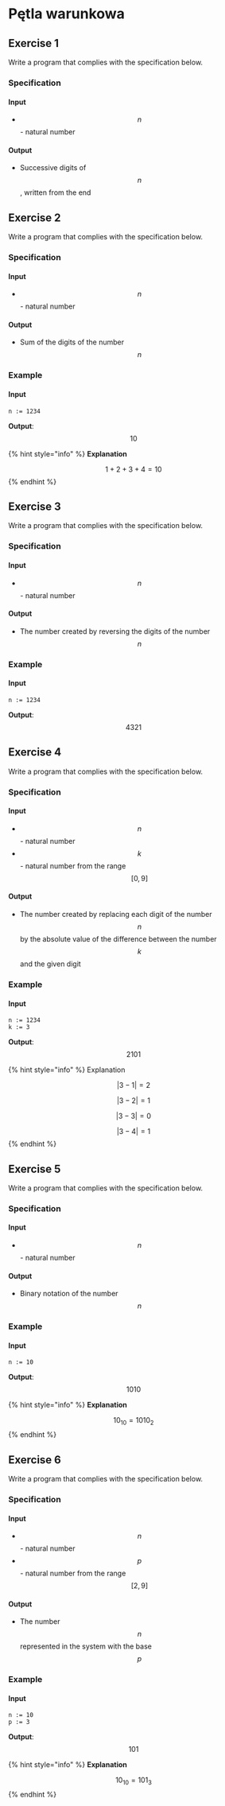 # Pętla warunkowa

## Exercise 1

Write a program that complies with the specification below.

### Specification

#### Input

* $$n$$ - natural number

#### Output

* Successive digits of $$n$$, written from the end

## Exercise 2

Write a program that complies with the specification below.

### Specification

#### Input

* $$n$$ - natural number

#### Output

* Sum of the digits of the number $$n$$

### Example

#### Input

```
n := 1234
```

**Output**: $$10$$

{% hint style="info" %}
**Explanation**

$$1+2+3+4=10$$ 
{% endhint %}

## Exercise 3

Write a program that complies with the specification below.

### Specification

#### Input

* $$n$$ - natural number

#### Output

* The number created by reversing the digits of the number $$n$$

### Example

#### Input

```
n := 1234
```

**Output**: $$4321$$

## Exercise 4

Write a program that complies with the specification below.

### Specification

#### Input

* $$n$$ - natural number
* $$k$$ - natural number from the range $$[0,9]$$

#### Output

* The number created by replacing each digit of the number $$n$$ by the absolute value of the difference between the number $$k$$ and the given digit

### Example

#### Input

```
n := 1234
k := 3
```

**Output**: $$2101$$

{% hint style="info" %}
Explanation

$$|3-1|=2$$ 

$$|3-2|=1$$ 

$$|3-3|=0$$ 

$$|3-4|=1$$ 
{% endhint %}

## Exercise 5

Write a program that complies with the specification below.

### Specification

#### Input

* $$n$$ - natural number

#### Output

* Binary notation of the number $$n$$

### Example

#### Input

```
n := 10
```

**Output**: $$1010$$

{% hint style="info" %}
**Explanation**

$$10_{10}=1010_2$$ 
{% endhint %}

## Exercise 6

Write a program that complies with the specification below.

### Specification

#### Input

* $$n$$ - natural number
* $$p$$ - natural number from the range $$[2,9]$$

#### Output

* The number $$n$$ represented in the system with the base $$p$$ 

### Example

#### Input

```
n := 10
p := 3
```

**Output**: $$101$$

{% hint style="info" %}
**Explanation**

$$10_{10}=101_3$$ 
{% endhint %}
